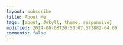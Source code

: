 ```yaml
---
layout: subscribe
title: About Me
tags: [about, Jekyll, theme, responsive]
modified: 2014-08-08T20:53:07.573882-04:00
comments: false
---
```


